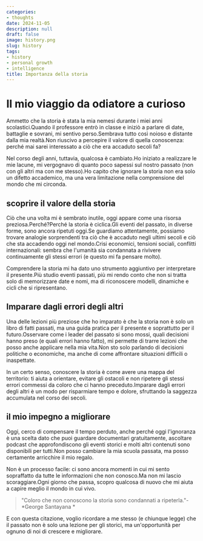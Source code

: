 ```yaml
---
categories:
- thoughts
date: 2024-11-05
description: null
draft: false
image: history.png
slug: history
tags:
- history
- personal growth
- intelligence
title: Importanza della storia
---
```


<!-- hash: 879c68acc3b7 -->
# Il mio viaggio da odiatore a curioso

Ammetto che la storia è stata la mia nemesi durante i miei anni scolastici.Quando il professore entrò in classe e iniziò a parlare di date, battaglie e sovrani, mi sentivo perso.Sembrava tutto così noioso e distante dalla mia realtà.Non riuscivo a percepire il valore di quella conoscenza: perché mai sarei interessato a ciò che era accaduto secoli fa?

Nel corso degli anni, tuttavia, qualcosa è cambiato.Ho iniziato a realizzare le mie lacune, mi vergognavo di quanto poco sapessi sul nostro passato (non con gli altri ma con me stesso).Ho capito che ignorare la storia non era solo un difetto accademico, ma una vera limitazione nella comprensione del mondo che mi circonda.

## scoprire il valore della storia

Ciò che una volta mi è sembrato inutile, oggi appare come una risorsa preziosa.Perché?Perché la storia è ciclica.Gli eventi del passato, in diverse forme, sono ancora ripetuti oggi.Se guardiamo attentamente, possiamo trovare analogie sorprendenti tra ciò che è accaduto negli ultimi secoli e ciò che sta accadendo oggi nel mondo.Crisi economici, tensioni sociali, conflitti internazionali: sembra che l'umanità sia condannata a rivivere continuamente gli stessi errori (e questo mi fa pensare molto).

Comprendere la storia mi ha dato uno strumento aggiuntivo per interpretare il presente.Più studio eventi passati, più mi rendo conto che non si tratta solo di memorizzare date e nomi, ma di riconoscere modelli, dinamiche e cicli che si ripresentano.

## Imparare dagli errori degli altri

Una delle lezioni più preziose che ho imparato è che la storia non è solo un libro di fatti passati, ma una guida pratica per il presente e soprattutto per il futuro.Osservare come i leader del passato si sono mossi, quali decisioni hanno preso (e quali errori hanno fatto), mi permette di trarre lezioni che posso anche applicare nella mia vita.Non sto solo parlando di decisioni politiche o economiche, ma anche di come affrontare situazioni difficili o inaspettate.

In un certo senso, conoscere la storia è come avere una mappa del territorio: ti aiuta a orientare, evitare gli ostacoli e non ripetere gli stessi errori commessi da coloro che ci hanno preceduto.Imparare dagli errori degli altri è un modo per risparmiare tempo e dolore, sfruttando la saggezza accumulata nel corso dei secoli.

## il mio impegno a migliorare

Oggi, cerco di compensare il tempo perduto, anche perché oggi l'ignoranza è una scelta dato che puoi guardare documentari gratuitamente, ascoltare podcast che approfondiscono gli eventi storici e molti altri contenuti sono disponibili per tutti.Non posso cambiare la mia scuola passata, ma posso certamente arricchire il mio regalo.

Non è un processo facile: ci sono ancora momenti in cui mi sento sopraffatto da tutte le informazioni che non conosco.Ma non mi lascio scoraggiare.Ogni giorno che passa, scopro qualcosa di nuovo che mi aiuta a capire meglio il mondo in cui vivo.

> "Coloro che non conoscono la storia sono condannati a ripeterla."- *George Santayana *

E con questa citazione, voglio ricordare a me stesso (e chiunque legge) che il passato non è solo una lezione per gli storici, ma un'opportunità per ognuno di noi di crescere e migliorare.